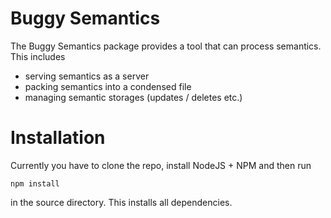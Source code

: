 # Buggy Semantics

The Buggy Semantics package provides a tool that can process semantics. This
includes

 * serving semantics as a server
 * packing semantics into a condensed file
 * managing semantic storages (updates / deletes etc.)

# Installation

Currently you have to clone the repo, install NodeJS + NPM and then run

```
npm install
```

in the source directory. This installs all dependencies.
